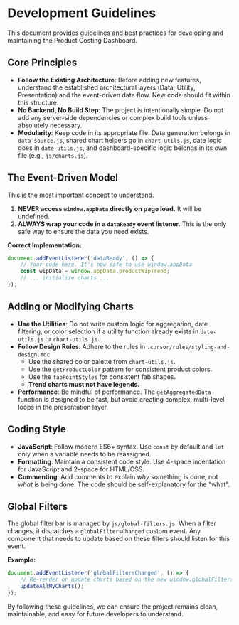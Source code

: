# Development Guidelines

This document provides guidelines and best practices for developing and maintaining the Product Costing Dashboard.

## Core Principles

-   **Follow the Existing Architecture**: Before adding new features, understand the established architectural layers (Data, Utility, Presentation) and the event-driven data flow. New code should fit within this structure.
-   **No Backend, No Build Step**: The project is intentionally simple. Do not add any server-side dependencies or complex build tools unless absolutely necessary.
-   **Modularity**: Keep code in its appropriate file. Data generation belongs in `data-source.js`, shared chart helpers go in `chart-utils.js`, date logic goes in `date-utils.js`, and dashboard-specific logic belongs in its own file (e.g., `js/charts.js`).

## The Event-Driven Model

This is the most important concept to understand.

1.  **NEVER access `window.appData` directly on page load.** It will be undefined.
2.  **ALWAYS wrap your code in a `dataReady` event listener.** This is the only safe way to ensure the data you need exists.

**Correct Implementation:**
```javascript
document.addEventListener('dataReady', () => {
    // Your code here. It's now safe to use window.appData
    const wipData = window.appData.productWipTrend;
    // ... initialize charts ...
});
```

## Adding or Modifying Charts

-   **Use the Utilities**: Do not write custom logic for aggregation, date filtering, or color selection if a utility function already exists in `date-utils.js` or `chart-utils.js`.
-   **Follow Design Rules**: Adhere to the rules in `.cursor/rules/styling-and-design.mdc`.
    -   Use the shared color palette from `chart-utils.js`.
    -   Use the `getProductColor` pattern for consistent product colors.
    -   Use the `fabPointStyles` for consistent fab shapes.
    -   **Trend charts must not have legends.**
-   **Performance**: Be mindful of performance. The `getAggregatedData` function is designed to be fast, but avoid creating complex, multi-level loops in the presentation layer.

## Coding Style

-   **JavaScript**: Follow modern ES6+ syntax. Use `const` by default and `let` only when a variable needs to be reassigned.
-   **Formatting**: Maintain a consistent code style. Use 4-space indentation for JavaScript and 2-space for HTML/CSS.
-   **Commenting**: Add comments to explain *why* something is done, not *what* is being done. The code should be self-explanatory for the "what".

## Global Filters

The global filter bar is managed by `js/global-filters.js`. When a filter changes, it dispatches a `globalFiltersChanged` custom event. Any component that needs to update based on these filters should listen for this event.

**Example:**
```javascript
document.addEventListener('globalFiltersChanged', () => {
    // Re-render or update charts based on the new window.globalFilters object
    updateAllMyCharts();
});
```

By following these guidelines, we can ensure the project remains clean, maintainable, and easy for future developers to understand. 